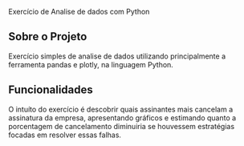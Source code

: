 Exercício de Analise de dados com Python


## Sobre o Projeto

Exercício simples de analise de dados utilizando principalmente a ferramenta pandas e plotly, na linguagem Python.

## Funcionalidades

O intuíto do exercício é descobrir quais assinantes mais cancelam a assinatura da empresa, apresentando gráficos e estimando quanto a porcentagem de cancelamento diminuiria se houvessem estratégias focadas em resolver essas falhas.



